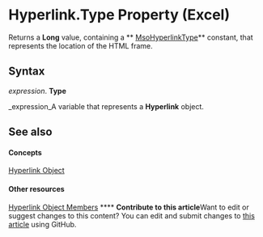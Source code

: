 
# Hyperlink.Type Property (Excel)

Returns a  **Long** value, containing a ** [MsoHyperlinkType](http://msdn.microsoft.com/library/4945ef63-e47e-2305-b4d2-afbc1c086f4d%28Office.15%29.aspx)** constant, that represents the location of the HTML frame.


## Syntax

 _expression_. **Type**

 _expression_A variable that represents a  **Hyperlink** object.


## See also


#### Concepts


 [Hyperlink Object](8bdd2c2f-e6eb-a2f2-78c8-b597aa80ec05.md)
#### Other resources


 [Hyperlink Object Members](b0566d1c-404f-b79e-7770-e7189a1c817a.md)
****   **Contribute to this article**Want to edit or suggest changes to this content? You can edit and submit changes to  [this article](https://github.com/jhershey00/VBA_Excel_Test/OpenXMLCon/articles/e916a04a-2316-586a-6d62-e8312089f7ad.md) using GitHub.

